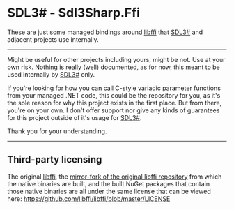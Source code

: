 # SDL3# - Sdl3Sharp.Ffi

These are just some managed bindings around [libffi](https://github.com/libffi/libffi) that [SDL3#](https://github.com/fruediger/Sdl3Sharp) and adjacent projects use internally.

---

Might be useful for other projects including yours, might be not. Use at your own risk. Nothing is really (well) documented, as for now, this meant to be used internally by [SDL3#](https://github.com/fruediger/Sdl3Sharp) only.

If you're looking for how you can call C-style variadic parameter functions from your managed .NET code, this could be the repository for you, as it's the sole reason for why this project exists in the first place. But from there, you're on your own. I don't offer support nor give any kinds of guarantees for this project outside of it's usage for [SDL3#](https://github.com/fruediger/Sdl3Sharp).

Thank you for your understanding.

---

## Third-party licensing

The original [libffi](https://github.com/libffi/libffi), the [mirror-fork of the original libffi repository](https://github.com/fruediger/libffi) from which the native binaries are built, and the built NuGet packages that contain those native binaries are all under the same license that can be viewed here: <https://github.com/libffi/libffi/blob/master/LICENSE>
